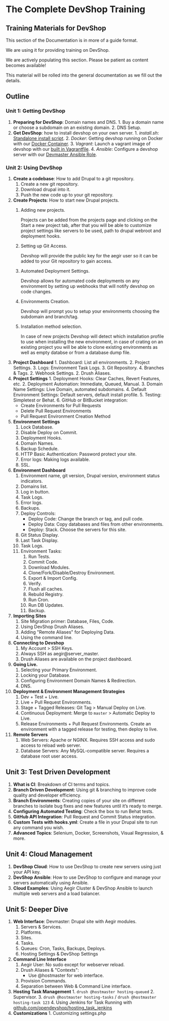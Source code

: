 # The Complete DevShop Training

## Training Materials for DevShop

This section of the Documentation is in more of a guide format.

We are using it for providing training on DevShop.

We are actively populating this section. Please be patient as content becomes available!

This material will be rolled into the general documentation as we fill out the details.

## Outline

### Unit 1: Getting DevShop

1. **Preparing for DevShop**: Domain names and DNS. 1. Buy a domain name or choose a subdomain on an existing domain. 2. DNS Setup.
2. **Get DevShop**: how to install devshop on your own server. 1. _install.sh_: [Standalone install script](https://github.com/opendevshop/devshop/blob/1.x/install.sh). 2. _Docker_: Getting devshop running on Docker with our [Docker Container](https://hub.docker.com/r/devshop/devmaster/). 3. _Vagrant_: Launch a vagrant image of devshop with our [built in Vagrantfile](https://github.com/opendevshop/devshop/blob/1.x/Vagrantfile). 4. _Ansible_: Configure a devshop server with our [Devmaster Ansible Role](https://galaxy.ansible.com/opendevshop/devmaster/).

### Unit 2: Using DevShop

1. **Create a codebase**: How to add Drupal to a git repository.
   1. Create a new git repository.
   2. Download drupal into it.
   3. Push the new code up to your git repository.
2. **Create Projects**: How to start new Drupal projects. 
   1. Adding new projects.

      Projects can be added from the projects page and clicking on the Start a new project tab, after that you will be able to customize project settings like servers to be used, path to drupal webroot and deployment hooks. 

   2. Setting up Git Access.

      Devshop will provide the public key for the aegir user so it can be added to your Git repository to gain access.

   3. Automated Deployment Settings.

      Devshop allows for automated code deployments on any environment by setting up webhooks that will notify devshop on code changes.

   4. Environments Creation.

      Devshop will prompt you to setup your environments choosing the subdomain and branch/tag.

   5. Installation method selection.

      In case of new projects Devshop will detect which installation profile to use when installing the new environment, in case of crating on an existing project you will be able to clone existing environments as well as empty databse or from a database dump file.
3. **Project Dashboard** 1. Dashboard: List all environments. 2. Project Settings. 3. Logs: Environment Task Logs. 3. Git Repository. 4. Branches & Tags. 2. Webhook Settings. 2. Drush Aliases.
4. **Project Settings** 1. Deployment Hooks: Clear Caches, Revert Features, etc. 2. Deployment Automation: Immediate, Queued, Manual. 3. Domain Name Settings: Live Domain, automated subdomains. 4. Default Environment Settings: Default servers, default install profile. 5. Testing: Simpletest or Behat. 6. GitHub or BitBucket integration:
   * Create Environments for Pull Requests
   * Delete Pull Request Environments
   * Pull Request Environment Creation Method
5. **Environment Settings**
   1. Lock Database.
   2. Disable Deploy on Commit.
   3. Deployment Hooks.
   4. Domain Names.
   5. Backup Schedule.
   6. HTTP Basic Authentication: Password protect your site.
   7. Error logs: Making logs available.
   8. SSL.
6. **Environment Dashboard**
   1. Environment name, git version, Drupal version, environment status indicators.
   2. Domains list.
   3. Log in button.
   4. Task Logs.
   5. Error logs.
   6. Backups.
   7. Deploy Controls:
      * Deploy Code: Change the branch or tag, and pull code.
      * Deploy Data: Copy databases and files from other environments.
      * Deploy: Stack. Choose the servers for this site.
   8. Git Status Display.
   9. Last Task Display.
   10. Task Logs.
   11. Environment Tasks:
       1. Run Tests.
       2. Commit Code.
       3. Download Modules.
       4. Clone/Fork/Disable/Destroy Environment.
       5. Export & Import Config.
       6. Verify.
       7. Flush all caches.
       8. Rebuild Registry.
       9. Run Cron.
       10. Run DB Updates.
       11. Backup.
7. **Importing Sites**
   1. Site Migration primer: Database, Files, Code.
   2. Using DevShop Drush Aliases.
   3. Adding "Remote Aliases" for Deploying Data.
   4. Using the command line.
8. **Connecting to Devshop**
   1. My Account &gt; SSH Keys.
   2. Always SSH as aegir@server\_master.
   3. Drush Aliases are available on the project dashboard.
9. **Going Live.**
   1. Selecting your Primary Environment.
   2. Locking your Database.
   3. Configuring Environment Domain Names & Redirection.
   4. DNS. 
10. **Deployment & Environment Management Strategies**
    1. Dev + Test + Live. 
    2. Live + Pull Request Environments.
    3. Stage + Tagged Releases: Git Tag &gt; Manual Deploy on Live.
    4. Continuous Deployment: Merge to `master` &gt; Automatic Deploy to Live.
    5. Release Environments + Pull Request Environments. Create an environment with a tagged release for testing, then deploy to live.
11. **Remote Servers**
    1. Web Servers: Apache or NGINX. Requires SSH access and sudo access to reload web server.
    2. Database Servers: Any MySQL-compatible server. Requires a database root user access.

## Unit 3: Test Driven Development

1. **What is CI**: Breakdown of CI terms and topics.
2. **Branch Driven Development**: Using git & branching to improve code quality and developer efficiency.
3. **Branch Environments**: Creating copies of your site on different branches to isolate bug fixes and new features  until it’s ready to merge.
4. **Configuring Automated Testing**: Check the box to run Behat tests. 
5. **GitHub API Integration**: Pull Request and Commit Status integration.
6. **Custom Tests with hooks.yml**: Create a file in your Drupal site to run any command you wish.
7. **Advanced Topics**: Selenium, Docker, Screenshots, Visual Regression, & more.

## Unit 4: Cloud Management

1. **DevShop Cloud**: How to use DevShop to create new servers using just your API key.
2. **DevShop Ansible**: How to use DevShop to configure and manage your servers automatically using Ansible. 
3. **Cloud Examples**: Using Aegir Cluster & DevShop Ansible to launch multiple web servers and a load balancer.

## Unit 5: Deeper Dive

1. **Web Interface**: Devmaster: Drupal site with Aegir modules.
   1. Servers & Services.
   2. Platforms.
   3. Sites.
   4. Tasks.
   5. Queues: Cron, Tasks, Backups, Deploys.
   6. Hosting Settings & DevShop Settings
2. **Command Line Interface**
   1. Aegir User: No sudo except for webserver reload.
   2. Drush Aliases & "Contexts": 
      * Use @hostmaster for web interface.
   3. Provision Commands.
   4. Separation between Web & Command Line interface.
3. **Hosting Task Management** 1. `drush @hostmaster hosting-queued` 2. Supervisor. 3. `drush @hostmaster hosting-tasks` / `drush @hostmaster hosting-task 123` 4. Using Jenkins for Task Running with [github.com/opendevshop/hosting\_task\_jenkins](https://github.com/opendevshop/hosting_task_jenkins)
4. **Customizations** 1. Customizing settings.php

